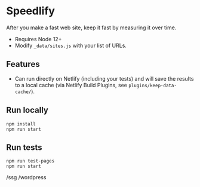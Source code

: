 # Speedlify

After you make a fast web site, keep it fast by measuring it over time.

* Requires Node 12+
* Modify `_data/sites.js` with your list of URLs.

## Features

* Can run directly on Netlify (including your tests) and will save the results to a local cache (via Netlify Build Plugins, see `plugins/keep-data-cache/`).

## Run locally

```
npm install
npm run start
```

## Run tests

```
npm run test-pages
npm run start
````

/ssg
/wordpress